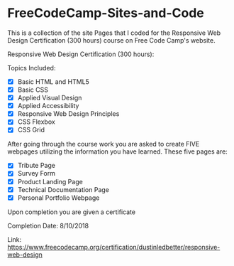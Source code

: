 # FreeCodeCamp-Sites-and-Code
This is a collection of the site Pages that I coded for the Responsive Web Design Certification (300 hours) course on Free Code Camp's website.

Responsive Web Design Certification (300 hours):

  Topics Included:                       
  - [X] Basic HTML and HTML5                  
  - [X] Basic CSS                            
  - [X] Applied Visual Design                
  - [X] Applied Accessibility                 
  - [X] Responsive Web Design Principles      
  - [X] CSS Flexbox                            
  - [X] CSS Grid                             

After going through the course work you are asked to create FIVE webpages utilizing the information you have learned.
  These five pages are:                  
  - [X] Tribute Page                          
  - [X] Survey Form                            
  - [X] Product Landing Page                  
  - [X] Technical Documentation Page          
  - [X] Personal Portfolio Webpage            
  
  Upon completion you are given a certificate
  
  Completion Date: 8/10/2018
  
  Link: https://www.freecodecamp.org/certification/dustinledbetter/responsive-web-design
